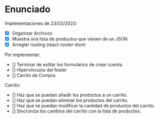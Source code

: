 # Enunciado

Implementaciones de 23/02/2023:
- [x] Organizar Archivos
- [x] Muestra una lista de productos que vienen de un JSON
- [x] Arreglar routing (react-router-dom)

Por implementar: 
- [] Terminar de estilar los formularios de crear cuenta
- [] Hipervínculos del footer
- [] Carrito de Compra

Carrito:

- [] Haz que se puedan añadir los productos a un carrito.
- [] Haz que se puedan eliminar los productos del carrito.
- [] Haz que se puedan modificar la cantidad de productos del carrito.
- [] Sincroniza los cambios del carrito con la lista de productos.
